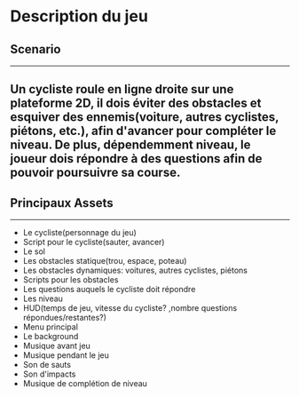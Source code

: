 # Description du jeu

## Scenario
------
Un cycliste roule en ligne droite sur une plateforme 2D, il dois éviter des obstacles
et esquiver des ennemis(voiture, autres cyclistes, piétons, etc.), afin d'avancer 
pour compléter le niveau. De plus, dépendemment niveau, le joueur dois répondre à des questions 
afin de pouvoir poursuivre sa course.
------


## Principaux Assets
------
* Le cycliste(personnage du jeu)
* Script pour le cycliste(sauter, avancer)
* Le sol
* Les obstacles statique(trou, espace, poteau)
* Les obstacles dynamiques: voitures, autres cyclistes, piétons
* Scripts pour les obstacles
* Les questions auquels le cycliste doit répondre
* Les niveau
* HUD(temps de jeu, vitesse du cycliste? ,nombre questions répondues/restantes?)
* Menu principal
* Le background
* Musique avant jeu
* Musique pendant le jeu
* Son de sauts
* Son d'impacts
* Musique de complétion de niveau

